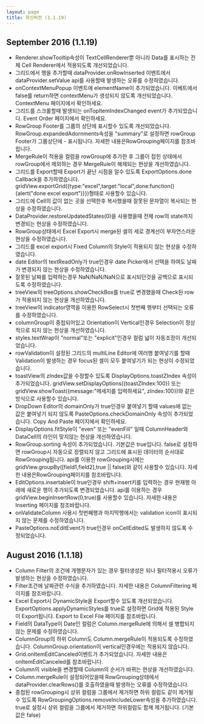 ```yaml
---
layout: page
title: 최신버전 (1.1.19)
---
```


## September 2016 (1.1.19)

- Renderer.showTooltip속성이 TextCellRenderer뿐 아니라 Data를 표시하는 전체 Cell Renderer에서 적용되도록 개선되었습니다.
- 그리드에서 행을 추가할때 dataProvider.onRowInserted 이벤트에서 dataProvider.setValue api를 사용할때 발생하는 오류를 수정하였습니다.
- onContextMenuPopup 이벤트에 elementName이 추가되었습니다. 이베트에서 false를 return하면 contextMenu가 생성되지 않도록 개선되었습니다. ContextMenu 페이지에서 확인하세요.
- 그리드를 스크롤할때 발생되는 onTopItemIndexChanged event가 추가되었습니다. Event Order 페이지에서 확인하세요.
- RowGroup Footer를 그룹의 상단에 표시할수 있도록 개선되었습니다. RowGroup.expandedAdornments속성을 "summary"로 설정하면 rowGroup Footer가 그룹상단에 - 표시됩니다. 자세한 내용은RowGrouping페이지를 참조바랍니다.
- MergeRule이 적용을 컬럼을 rowGroup에 추가한 후 그룹이 접힌 상태에서 rowGroup에서 제외하는 경우 MergeRule이 해제되는 현상을 개선하였습니다.
- 그리드를 Export할때 Export가 끝난 시점을 알수 있도록 ExportOptions.done Callback을 추가하였습니다. gridView.exportGrid({type:"excel",target:"local",done:function() {alert("done excel export")}})형태로 사용할수 있습니다.
- 그리드에 Cell의 값이 없는 곳을 선택한후 복사했을때 잘못된 문자열이 복사되는 현상을 수정하였습니다.
- DataProvider.restoreUpdatedStates(0)을 사용했을때 전체 row의 state까지 변경되는 현상을 수정하였습니다.
- RowGroup상태에서 Excel Export시 merge된 셀의 세로 경계선이 부자연스러운 현상을 수정하였습니다.
- 그리드를 excel export시 Fixed Column의 Style이 적용되지 않는 현상을 수정하였습니다.
- date Editor의 textReadOnly가 true인경우 date Picker에서 선택을 하여도 날짜가 변경되지 않는 현상을 수정하였습니다.
- 잘못된 날짜를 입력하는경우 NaN/NaN/NaN으로 표시되던것을 공백으로 표시되도록 수정하였습니다.
- treeView의 treeOptions.showCheckBox를 true로 변경했을때 Check된 row가 적용되지 않는 현상을 개선하였습니다.
- treeView의 indicator영역을 이용한 RowSelect시 첫번째 행부터 선택되는 오류를 수정하였습니다.
- columnGroup이 중첩되어있고 Orientation이 Vertical인경우 Selection이 정상적으로 되지 않는 현상을 개선하였습니다.
- styles.textWrap이 "normal"또는 "explicit"인경우 컬럼 넓이 자동조정이 개선되었습니다.
- rowValidation이 설정된 그리드의 multiLine Editor에 여러행 붙여넣기를 할때 Validation이 발생하는 경우 focus된 셀이 모두 붙여넣기가 되는 현상이 수정되었습니다.
- toastView의 zIndex값을 수정할수 있도록 DisplayOptions.toastZIndex 속성이 추가되었습니다. gridView.setDisplayOptions({toastZIndex:100}) 또는 gridView.showToast({message:"메세지를 입력하세요", zIndex:100})와 같은 방식으로 사용할수 있습니다.
- DropDown Editor의 domainOnly가 true인경우 붙여넣기 할때 values에 없는 값은 붙여넣기 되지 않도록 PasteOptions.checkDomainOnly 속성이 추가되었습니다. Copy And Paste 페이지에서 확인하세요.
- DisplayOptions.fitStyle이 "even" 또는 "evenFill" 일때 ColumnHeader와 DataCell의 라인이 맞지않는 현상을 개선하였습니다.
- RowGroup.sorting 속성이 추가되었습니다. 기본값은 true입니다. false로 설정하면 rowGroup시 자동으로 정렬되지 않고 그리드에 표시된 데이터의 순서대로 RowGrouping됩니다. api를 이용한 rowGrouping시에는 gridView.groupBy([field1,field2],true || false)와 같이 사용할수 있습니다. 자세한 내용은RowGrouping페이지를 참조바랍니다.
- EditOptions.insertable이 true인경우 shift+insert키를 입력하는 경우 현재행 아래에 새로운 행이 추가되도록 변경되었습니다. api를 이용하는 경우 gridView.beginInsertRow(0,true)를 사용할수 있습니다. 자세한 내용은 Inserting 페이지를 참조바랍니다.
- onValidateColumn 사용시 첫번째행과 마지막행에서는 validation icon이 표시되지 않는 문제를 수정하였습니다.
- PasteOptions.noEditEvent가 true인경우 onCellEdited도 발생하지 않도록 수정되었습니다.

## August 2016 (1.1.18)

- Column Filter의 조건에 개행문자가 있는 경우 필터생성은 되나 필터적용시 오류가 발생하는 현상을 수정하였습니다.
- Filter조건에 날짜관련 수식을 추가하였습니다. 자세한 내용은 ColumnFiltering 페이지를 참조바랍니다.
- Excel Export시 DynamicStyle을 Export할수 있도록 개선되었습니다. ExportOptions.applyDynamicStyles를 true로 설정하면 Grid에 적용된 Style이 Export됩니다. Export to Excel File 페이지를 참조바랍니다.
- Field의 DataType이 Date인 컬럼은 Column.mergeRule에 의해서 셀 병합되지 않는 문제를 수정하였습니다.
- ColumnGroup의 하위 Column도 Column.mergeRule이 적용되도록 수정하였습니다. ColumnGroup.orientation이 vertical인경우에는 적용되지 않습니다.
- Grid.onItemEditCanceled이벤트가 추가되었습니다. 자세한 내용은 onItemEditCanceled를 참조바랍니다.
- Column의 visible을 변경할때 Column의 순서가 바뀌는 현상을 개선하였습니다.
- Column.mergeRule이 설정되어있을때 RowGrouping상태에서 dataProvider.clearRows()를 호출하였을때 발생하는 오류를 수정하였습니다.
- 중첩된 rowGrouping시 상위 컬럼을 그룹에서 제거하면 하위 컬럼도 같이 제거될수 있도록 RowGroupingOptions.removeIncludeLower속성을 추가하였습니다. true로 설정시 상위 컬럼을 그룹에서 제거하면 하위컬럼도 함께 제거됩니다. (기본값은 false)
